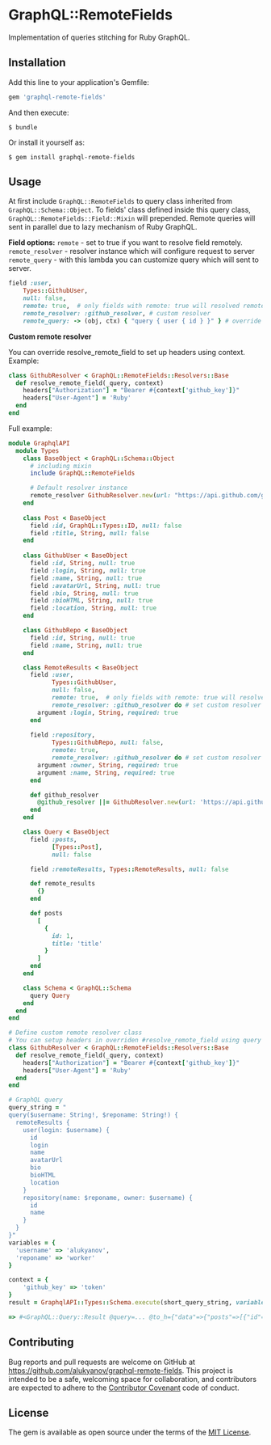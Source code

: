 # GraphQL::RemoteFields

Implementation of queries stitching for Ruby GraphQL.

## Installation

Add this line to your application's Gemfile:

```ruby
gem 'graphql-remote-fields'
```

And then execute:

    $ bundle

Or install it yourself as:

    $ gem install graphql-remote-fields

## Usage

At first include `GraphQL::RemoteFields` to query class inherited from `GraphQL::Schema::Object`.
To fields' class defined inside this query class, `GraphQL::RemoteFields::Field::Mixin` will prepended.
Remote queries will sent in parallel due to lazy mechanism of Ruby GraphQL.

**Field options:**
`remote` - set to true if you want to resolve field remotely.
`remote_resolver` - resolver instance which will configure request to server
`remote_query` - with this lambda you can customize query which will sent to server.

```ruby
field :user,
    Types::GithubUser,
    null: false,
    remote: true,  # only fields with remote: true will resolved remotely
    remote_resolver: :github_resolver, # custom resolver
    remote_query: -> (obj, ctx) { "query { user { id } }" } # override query to server
```

**Custom remote resolver**

You can override resolve_remote_field to set up headers using context.
Example:

```ruby
class GithubResolver < GraphQL::RemoteFields::Resolvers::Base
  def resolve_remote_field(_query, context)
    headers["Authorization"] = "Bearer #{context['github_key']}"
    headers["User-Agent"] = 'Ruby'
  end
end
```

Full example:

```ruby
module GraphqlAPI
  module Types
    class BaseObject < GraphQL::Schema::Object
      # including mixin
      include GraphQL::RemoteFields

      # Default resolver instance
      remote_resolver GithubResolver.new(url: "https://api.github.com/graphql")
    end
    
    class Post < BaseObject
      field :id, GraphQL::Types::ID, null: false
      field :title, String, null: false
    end
    
    class GithubUser < BaseObject
      field :id, String, null: true
      field :login, String, null: true
      field :name, String, null: true
      field :avatarUrl, String, null: true
      field :bio, String, null: true
      field :bioHTML, String, null: true
      field :location, String, null: true
    end

    class GithubRepo < BaseObject
      field :id, String, null: true
      field :name, String, null: true
    end

    class RemoteResults < BaseObject
      field :user,
            Types::GithubUser,
            null: false,
            remote: true,  # only fields with remote: true will resolved remotely
            remote_resolver: :github_resolver do # set custom resolver instead of default
        argument :login, String, required: true
      end
      
      field :repository,
            Types::GithubRepo, null: false,
            remote: true,
            remote_resolver: :github_resolver do # set custom resolver using symbol name of defined method
        argument :owner, String, required: true
        argument :name, String, required: true
      end

      def github_resolver
        @github_resolver ||= GithubResolver.new(url: 'https://api.github.com/graphql')
      end
    end

    class Query < BaseObject
      field :posts,
            [Types::Post],
            null: false

      field :remoteResults, Types::RemoteResults, null: false

      def remote_results
        {}
      end

      def posts
        [
          {
            id: 1,
            title: 'title'
          }
        ]
      end
    end

    class Schema < GraphQL::Schema
      query Query
    end
  end
end

# Define custom remote resolver class
# You can setup headers in overriden #resolve_remote_field using query and context
class GithubResolver < GraphQL::RemoteFields::Resolvers::Base
  def resolve_remote_field(_query, context)
    headers["Authorization"] = "Bearer #{context['github_key']}"
    headers["User-Agent"] = 'Ruby'
  end
end

# GraphQL query
query_string = "
query($username: String!, $reponame: String!) {
  remoteResults {
    user(login: $username) {
      id
      login
      name
      avatarUrl
      bio
      bioHTML
      location
    }
    repository(name: $reponame, owner: $username) {
      id
      name
    }
  }
}"
variables = {
  'username' => 'alukyanov',
  'reponame' => 'worker'
}

context = {
    'github_key' => 'token'
}
result = GraphqlAPI::Types::Schema.execute(short_query_string, variables: variables, context: context)

=> #<GraphQL::Query::Result @query=... @to_h={"data"=>{"posts"=>[{"id"=>"1", "title"=>"title"}], "remoteResults"=>{"user"=>{"id"=>"id=", "login"=>"alukyanov", "name"=>nil, "avatarUrl"=>"https://avatars1.githubusercontent.com/u/5574786?v=4", "bio"=>nil, "bioHTML"=>"", "location"=>nil}, "repository"=>{"id"=>"id=", "name"=>"worker"}}}}>
```

## Contributing

Bug reports and pull requests are welcome on GitHub at https://github.com/alukyanov/graphql-remote-fields. This project is intended to be a safe, welcoming space for collaboration, and contributors are expected to adhere to the [Contributor Covenant](http://contributor-covenant.org) code of conduct.

## License

The gem is available as open source under the terms of the [MIT License](https://opensource.org/licenses/MIT).
